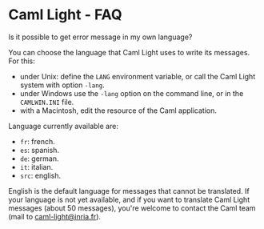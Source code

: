 Caml Light - FAQ
================

Is it possible to get error message in my own language?

You can choose the language that Caml Light uses to write its messages. For this:

-   under Unix: define the `LANG` environment variable, or call the Caml Light system with option `-lang`.
-   under Windows use the `-lang` option on the command line, or in the `CAMLWIN.INI` file.
-   with a Macintosh, edit the resource of the Caml application.

Language currently available are:

-   `fr`: french.
-   `es`: spanish.
-   `de`: german.
-   `it`: italian.
-   `src`: english.

English is the default language for messages that cannot be translated. If your language is not yet available, and if you want to translate Caml Light messages (about 50 messages), you're welcome to contact the Caml team (mail to caml-light@inria.fr).
